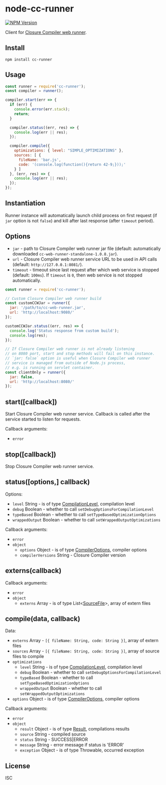 # node-cc-runner

[![NPM Version](http://img.shields.io/npm/v/cc-runner.svg)](https://www.npmjs.org/package/cc-runner)

Client for [Closure Compiler web runner](https://github.com/monai/cc-web-runner).

## Install

`npm install cc-runner`

## Usage

```js
const runner = require('cc-runner');
const compiler = runner();

compiler.start(err => {
  if (err) {
    console.error(err.stack);
    return;
  }

  compiler.status((err, res) => {
    console.log(err || res);
  });

  compiler.compile({
    optimizations: { level: "SIMPLE_OPTIMIZATIONS" },
    sources: [ {
      fileName: 'bar.js',
      code: '(console.log(function(){return 42-9;}));'
    } ]
  }, (err, res) => {
    console.log(err || res);
  });
});
```


## Instantiation

Runner instance will automatically launch child process on first request (if `jar` option is not `false`) and kill after last response (after `timeout` period).

## Options

- `jar` - path to Closure Compiler web runner jar file (default: automatically downloaded `cc-web-runner-standalone-1.0.8.jar`).
- `url` - Closure Compiler web runner service URL to be used in API calls (default: `http://127.0.0.1:8081/`).
- `timeout` - timeout since last request after which web service is stopped (default: `100ms`). If `timeout` is `0`, then web service is not stopped automatically.

```js
const runner = require('cc-runner');

// Custom Closure Compiler web runner build
const customCCWJar = runner({
  jar: '/path/to/cc-web-runner.jar',
  url: 'http://localhost:9080/'
});

customCCWJar.status((err, res) => {
  console.log('Status response from custom build');
  console.log(res);
});

// If Closure Compiler web runner is not already listening
// on 8080 port, start and stop methods will fail on this instance.
// `jar: false` option is useful when Closure Compiler web runner
// service is managed from outside of Node.js process,
// e.g. is running on servlet container.
const clientOnly = runner({
  jar: false,
  url: 'http://localhost:8080/'
});
```

## start([callback])

Start Closure Compiler web runner service. Callback is called after the service started to listen for requests.

Callback arguments:

- `error`

## stop([callback])

Stop Closure Compiler web runner service.

## status([options,] callback)

Options:

- `level` String - is of type [CompilationLevel](https://github.com/google/closure-compiler/blob/29bbd198f0bf4967e4f406674b3eaf302a1f16a4/src/com/google/javascript/jscomp/CompilationLevel.java), compilation level
- `debug` Boolean - whether to call `setDebugOptionsForCompilationLevel`
- `typeBased` Boolean - whether to call `setTypeBasedOptimizationOptions`
- `wrappedOutput` Boolean - whether to call `setWrappedOutputOptimizations`

Callback arguments:

- `error`
- `object`
  - `options` Object - is of type [CompilerOptions](https://github.com/google/closure-compiler/blob/v20160208/src/com/google/javascript/jscomp/CompilerOptions.java), compiler options
  - `compilerVersions` String - Closure Compiler version

## externs(callback)

Callback arguments:

- `error`
- `object`
  - `externs` Array - is of type List&lt;[SourceFile](https://github.com/google/closure-compiler/blob/master/src/com/google/javascript/jscomp/SourceFile.java)&gt;, array of extern files

## compile(data, callback)

Data:

- `externs` Array - `[{ fileName: String, code: String }]`, array of extern files
- `sources` Array - `[{ fileName: String, code: String }]`, array of source files to compile
- `optimizations`
  - `level` String - is of type [CompilationLevel](https://github.com/google/closure-compiler/blob/29bbd198f0bf4967e4f406674b3eaf302a1f16a4/src/com/google/javascript/jscomp/CompilationLevel.java), compilation level
  - `debug` Boolean - whether to call `setDebugOptionsForCompilationLevel`
  - `typeBased` Boolean - whether to call `setTypeBasedOptimizationOptions`
  - `wrappedOutput` Boolean - whether to call `setWrappedOutputOptimizations`
- `options` Object - is of type [CompilerOptions](https://github.com/google/closure-compiler/blob/v20160208/src/com/google/javascript/jscomp/CompilerOptions.java), compiler options

Callback arguments:

- `error`
- `object`
  - `result` Object - is of type [Result](https://github.com/google/closure-compiler/blob/v20160208/src/com/google/javascript/jscomp/Result.java), compilations results
  - `source` String - compiled source
  - `status` String - SUCCESS|ERROR
  - `message` String - error message if status is 'ERROR'
  - `exception` Object - is of type Throwable, occurred exception

## License

ISC
